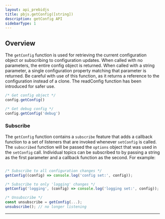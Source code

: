 ```yaml
---
layout: api_prebidjs
title: pbjs.getConfig([string])
description: getConfig API
sidebarType: 1
---
```


## Overview

The `getConfig` function is used for retrieving the current configuration object or subscribing to configuration updates. When called with no parameters, the entire config object is returned. When called with a string parameter, a single configuration property matching that parameter is returned. Be careful with use of this function, as it returns a reference to the configuration instead of a clone. The readConfig function has been introduced for safer use. 

```javascript
/* Get config object */
config.getConfig()

/* Get debug config */
config.getConfig('debug')
```


### Subscribe

The `getConfig` function contains a `subscribe` feature that adds a callback function to a set of listeners that are invoked whenever `setConfig` is called. The `subscribed` function will be passed the `options` object that was used in the `setConfig` call. Individual topics can be subscribed to by passing a string as the first parameter and a callback function as the second.  For example:

```javascript

/* Subscribe to all configuration changes */
getConfig((config) => console.log('config set:', config));

/* Subscribe to only 'logging' changes */
getConfig('logging', (config) => console.log('logging set:', config));

/* Unsubscribe */
const unsubscribe = getConfig(...);
unsubscribe(); // no longer listening

```

<hr class="full-rule" />
